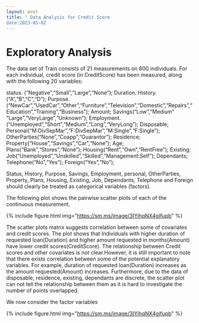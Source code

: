 ```yaml
---
layout: post
title: " Data Analysis for Credit Score
date:2023-05-02
---
```

# Exploratory Analysis
The data set of Train consists of 21 measurements on 800 individuals. For each individual, credit score (in CreditScore) has been measured, along with the following 20 variables:

status. (“Negative”,“Small”,“Large”,“None”); Duration. History.(“A”,“B”,“C”,“D”); Purpose.(“NewCar”,“UsedCar”,“Other”,“Furniture”,“Television”,“Domestic”,“Repairs”,“Education”,“Training”,“Business”); Amount; Savings(“Low”,“Medium” “Large”,“VeryLarge”,“Unknown”); Employment.(“Unemployed”,“Short”,“Medium”,“Long”,“VeryLong”); Disposable; Personal(“M:DivSepMar”,“F:DivSepMar”,“M:Single”,“F:Single”); OtherParties(“None”,“Coapp”,“Guarantor”); Residence; Property(“House”,“Savings”,“Car”,“None”); Age; Plans(“Bank”,“Stores”,“None”); Housing(“Rent”,“Own”,“RentFree”); Existing; Job(“Unemployed”,“Unskilled”,“Skilled”,“Management:Self”); Dependants; Telephone(“No”,“Yes”); Foreign(“Yes”,“No”);

Status, History, Purpose, Savings, Employment, personal, OtherParties, Property, Plans, Housing, Existing, Job, Dependants, Telephone and Foreign should clearly be treated as categorical variables (factors).  

The following plot shows the pairwise scatter plots of each of the continuous measurement.

 {% include figure.html img="https://sm.ms/image/3IYihqNX4gjfupb" %}  
 
The scatter plots matrix suggests correlation between some of covariates and credit scores. The plot shows that Individuals with higher duration of requested loan(Duration) and higher amount requested in months(Amount) have lower credit scores(CreditScore). The relationship between Credit scores and other covariates is not clear.However, it is still important to note that there exists correlation between some of the potential explanatory variables. For example, duration of requested loan(Duration) increases as the amount requested(Amount) increases. Furthermore, due to the data of disposable, residence, existing, dependants are discrete, the scatter plot can not tell the relationship between them as it is hard to investigate the number of points overlapped.  

We now consider the factor variables  

 {% include figure.html img="https://sm.ms/image/3IYihqNX4gjfupb" %} 

